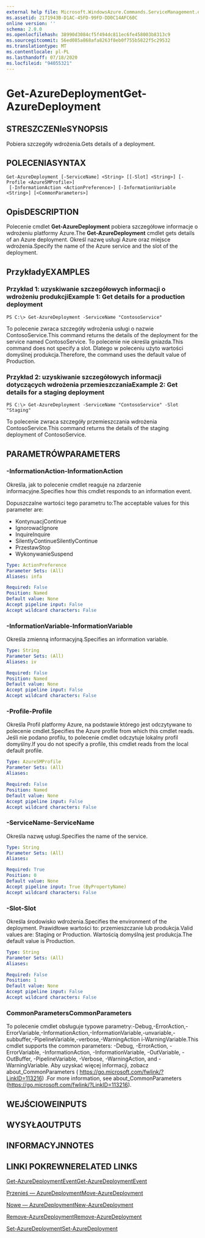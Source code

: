 ```yaml
---
external help file: Microsoft.WindowsAzure.Commands.ServiceManagement.dll-Help.xml
ms.assetid: 2171943B-D1AC-45FD-99FD-DD0C14AFC60C
online version: ''
schema: 2.0.0
ms.openlocfilehash: 38990d3084cf5f494dc811ec6fe458003b8313c9
ms.sourcegitcommit: 56ed085a868afa8263f8eb0f755b5822f5c29532
ms.translationtype: MT
ms.contentlocale: pl-PL
ms.lasthandoff: 07/18/2020
ms.locfileid: "94055321"
---
```

# <span data-ttu-id="a79f2-101">Get-AzureDeployment</span><span class="sxs-lookup"><span data-stu-id="a79f2-101">Get-AzureDeployment</span></span>

## <span data-ttu-id="a79f2-102">STRESZCZENIe</span><span class="sxs-lookup"><span data-stu-id="a79f2-102">SYNOPSIS</span></span>
<span data-ttu-id="a79f2-103">Pobiera szczegóły wdrożenia.</span><span class="sxs-lookup"><span data-stu-id="a79f2-103">Gets details of a deployment.</span></span>

## <span data-ttu-id="a79f2-104">POLECENIA</span><span class="sxs-lookup"><span data-stu-id="a79f2-104">SYNTAX</span></span>

```
Get-AzureDeployment [-ServiceName] <String> [[-Slot] <String>] [-Profile <AzureSMProfile>]
 [-InformationAction <ActionPreference>] [-InformationVariable <String>] [<CommonParameters>]
```

## <span data-ttu-id="a79f2-105">Opis</span><span class="sxs-lookup"><span data-stu-id="a79f2-105">DESCRIPTION</span></span>
<span data-ttu-id="a79f2-106">Polecenie cmdlet **Get-AzureDeployment** pobiera szczegółowe informacje o wdrożeniu platformy Azure.</span><span class="sxs-lookup"><span data-stu-id="a79f2-106">The **Get-AzureDeployment** cmdlet gets details of an Azure deployment.</span></span>
<span data-ttu-id="a79f2-107">Określ nazwę usługi Azure oraz miejsce wdrożenia.</span><span class="sxs-lookup"><span data-stu-id="a79f2-107">Specify the name of the Azure service and the slot of the deployment.</span></span>

## <span data-ttu-id="a79f2-108">Przykłady</span><span class="sxs-lookup"><span data-stu-id="a79f2-108">EXAMPLES</span></span>

### <span data-ttu-id="a79f2-109">Przykład 1: uzyskiwanie szczegółowych informacji o wdrożeniu produkcji</span><span class="sxs-lookup"><span data-stu-id="a79f2-109">Example 1: Get details for a production deployment</span></span>
```
PS C:\> Get-AzureDeployment -ServiceName "ContosoService"
```

<span data-ttu-id="a79f2-110">To polecenie zwraca szczegóły wdrożenia usługi o nazwie ContosoService.</span><span class="sxs-lookup"><span data-stu-id="a79f2-110">This command returns the details of the deployment for the service named ContosoService.</span></span>
<span data-ttu-id="a79f2-111">To polecenie nie określa gniazda.</span><span class="sxs-lookup"><span data-stu-id="a79f2-111">This command does not specify a slot.</span></span>
<span data-ttu-id="a79f2-112">Dlatego w poleceniu użyto wartości domyślnej produkcja.</span><span class="sxs-lookup"><span data-stu-id="a79f2-112">Therefore, the command uses the default value of Production.</span></span>

### <span data-ttu-id="a79f2-113">Przykład 2: uzyskiwanie szczegółowych informacji dotyczących wdrożenia przemieszczania</span><span class="sxs-lookup"><span data-stu-id="a79f2-113">Example 2: Get details for a staging deployment</span></span>
```
PS C:\> Get-AzureDeployment -ServiceName "ContosoService" -Slot "Staging"
```

<span data-ttu-id="a79f2-114">To polecenie zwraca szczegóły przemieszczania wdrożenia ContosoService.</span><span class="sxs-lookup"><span data-stu-id="a79f2-114">This command returns the details of the staging deployment of ContosoService.</span></span>

## <span data-ttu-id="a79f2-115">PARAMETRÓW</span><span class="sxs-lookup"><span data-stu-id="a79f2-115">PARAMETERS</span></span>

### <span data-ttu-id="a79f2-116">-InformationAction</span><span class="sxs-lookup"><span data-stu-id="a79f2-116">-InformationAction</span></span>
<span data-ttu-id="a79f2-117">Określa, jak to polecenie cmdlet reaguje na zdarzenie informacyjne.</span><span class="sxs-lookup"><span data-stu-id="a79f2-117">Specifies how this cmdlet responds to an information event.</span></span>

<span data-ttu-id="a79f2-118">Dopuszczalne wartości tego parametru to:</span><span class="sxs-lookup"><span data-stu-id="a79f2-118">The acceptable values for this parameter are:</span></span>

- <span data-ttu-id="a79f2-119">Kontynuacj</span><span class="sxs-lookup"><span data-stu-id="a79f2-119">Continue</span></span>
- <span data-ttu-id="a79f2-120">Ignorować</span><span class="sxs-lookup"><span data-stu-id="a79f2-120">Ignore</span></span>
- <span data-ttu-id="a79f2-121">Inquire</span><span class="sxs-lookup"><span data-stu-id="a79f2-121">Inquire</span></span>
- <span data-ttu-id="a79f2-122">SilentlyContinue</span><span class="sxs-lookup"><span data-stu-id="a79f2-122">SilentlyContinue</span></span>
- <span data-ttu-id="a79f2-123">Przestaw</span><span class="sxs-lookup"><span data-stu-id="a79f2-123">Stop</span></span>
- <span data-ttu-id="a79f2-124">Wykonywanie</span><span class="sxs-lookup"><span data-stu-id="a79f2-124">Suspend</span></span>

```yaml
Type: ActionPreference
Parameter Sets: (All)
Aliases: infa

Required: False
Position: Named
Default value: None
Accept pipeline input: False
Accept wildcard characters: False
```

### <span data-ttu-id="a79f2-125">-InformationVariable</span><span class="sxs-lookup"><span data-stu-id="a79f2-125">-InformationVariable</span></span>
<span data-ttu-id="a79f2-126">Określa zmienną informacyjną.</span><span class="sxs-lookup"><span data-stu-id="a79f2-126">Specifies an information variable.</span></span>

```yaml
Type: String
Parameter Sets: (All)
Aliases: iv

Required: False
Position: Named
Default value: None
Accept pipeline input: False
Accept wildcard characters: False
```

### <span data-ttu-id="a79f2-127">-Profile</span><span class="sxs-lookup"><span data-stu-id="a79f2-127">-Profile</span></span>
<span data-ttu-id="a79f2-128">Określa Profil platformy Azure, na podstawie którego jest odczytywane to polecenie cmdlet.</span><span class="sxs-lookup"><span data-stu-id="a79f2-128">Specifies the Azure profile from which this cmdlet reads.</span></span>
<span data-ttu-id="a79f2-129">Jeśli nie podano profilu, to polecenie cmdlet odczytuje lokalny profil domyślny.</span><span class="sxs-lookup"><span data-stu-id="a79f2-129">If you do not specify a profile, this cmdlet reads from the local default profile.</span></span>

```yaml
Type: AzureSMProfile
Parameter Sets: (All)
Aliases: 

Required: False
Position: Named
Default value: None
Accept pipeline input: False
Accept wildcard characters: False
```

### <span data-ttu-id="a79f2-130">-ServiceName</span><span class="sxs-lookup"><span data-stu-id="a79f2-130">-ServiceName</span></span>
<span data-ttu-id="a79f2-131">Określa nazwę usługi.</span><span class="sxs-lookup"><span data-stu-id="a79f2-131">Specifies the name of the service.</span></span>

```yaml
Type: String
Parameter Sets: (All)
Aliases: 

Required: True
Position: 0
Default value: None
Accept pipeline input: True (ByPropertyName)
Accept wildcard characters: False
```

### <span data-ttu-id="a79f2-132">-Slot</span><span class="sxs-lookup"><span data-stu-id="a79f2-132">-Slot</span></span>
<span data-ttu-id="a79f2-133">Określa środowisko wdrożenia.</span><span class="sxs-lookup"><span data-stu-id="a79f2-133">Specifies the environment of the deployment.</span></span>
<span data-ttu-id="a79f2-134">Prawidłowe wartości to: przemieszczanie lub produkcja.</span><span class="sxs-lookup"><span data-stu-id="a79f2-134">Valid values are: Staging or Production.</span></span>
<span data-ttu-id="a79f2-135">Wartością domyślną jest produkcja.</span><span class="sxs-lookup"><span data-stu-id="a79f2-135">The default value is Production.</span></span>

```yaml
Type: String
Parameter Sets: (All)
Aliases: 

Required: False
Position: 1
Default value: None
Accept pipeline input: False
Accept wildcard characters: False
```

### <span data-ttu-id="a79f2-136">CommonParameters</span><span class="sxs-lookup"><span data-stu-id="a79f2-136">CommonParameters</span></span>
<span data-ttu-id="a79f2-137">To polecenie cmdlet obsługuje typowe parametry:-Debug,-ErrorAction,-ErrorVariable,-InformationAction,-InformationVariable,-unvariable,-subbuffer,-PipelineVariable,-verbose,-WarningAction i-WarningVariable.</span><span class="sxs-lookup"><span data-stu-id="a79f2-137">This cmdlet supports the common parameters: -Debug, -ErrorAction, -ErrorVariable, -InformationAction, -InformationVariable, -OutVariable, -OutBuffer, -PipelineVariable, -Verbose, -WarningAction, and -WarningVariable.</span></span> <span data-ttu-id="a79f2-138">Aby uzyskać więcej informacji, zobacz about_CommonParameters ( https://go.microsoft.com/fwlink/?LinkID=113216) .</span><span class="sxs-lookup"><span data-stu-id="a79f2-138">For more information, see about_CommonParameters (https://go.microsoft.com/fwlink/?LinkID=113216).</span></span>

## <span data-ttu-id="a79f2-139">WEJŚCIOWE</span><span class="sxs-lookup"><span data-stu-id="a79f2-139">INPUTS</span></span>

## <span data-ttu-id="a79f2-140">WYSYŁA</span><span class="sxs-lookup"><span data-stu-id="a79f2-140">OUTPUTS</span></span>

## <span data-ttu-id="a79f2-141">INFORMACYJN</span><span class="sxs-lookup"><span data-stu-id="a79f2-141">NOTES</span></span>

## <span data-ttu-id="a79f2-142">LINKI POKREWNE</span><span class="sxs-lookup"><span data-stu-id="a79f2-142">RELATED LINKS</span></span>

[<span data-ttu-id="a79f2-143">Get-AzureDeploymentEvent</span><span class="sxs-lookup"><span data-stu-id="a79f2-143">Get-AzureDeploymentEvent</span></span>](./Get-AzureDeploymentEvent.md)

[<span data-ttu-id="a79f2-144">Przenieś — AzureDeployment</span><span class="sxs-lookup"><span data-stu-id="a79f2-144">Move-AzureDeployment</span></span>](./Move-AzureDeployment.md)

[<span data-ttu-id="a79f2-145">Nowe — AzureDeployment</span><span class="sxs-lookup"><span data-stu-id="a79f2-145">New-AzureDeployment</span></span>](./New-AzureDeployment.md)

[<span data-ttu-id="a79f2-146">Remove-AzureDeployment</span><span class="sxs-lookup"><span data-stu-id="a79f2-146">Remove-AzureDeployment</span></span>](./Remove-AzureDeployment.md)

[<span data-ttu-id="a79f2-147">Set-AzureDeployment</span><span class="sxs-lookup"><span data-stu-id="a79f2-147">Set-AzureDeployment</span></span>](./Set-AzureDeployment.md)


